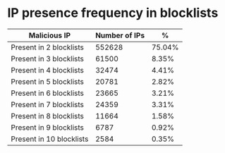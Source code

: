 # IP presence frequency in blocklists
| Malicious IP | Number of IPs | % |
|----|----|----|
| Present in 2 blocklists | 552628 | 75.04% |
| Present in 3 blocklists | 61500 | 8.35% |
| Present in 4 blocklists | 32474 | 4.41% |
| Present in 5 blocklists | 20781 | 2.82% |
| Present in 6 blocklists | 23665 | 3.21% |
| Present in 7 blocklists | 24359 | 3.31% |
| Present in 8 blocklists | 11664 | 1.58% |
| Present in 9 blocklists | 6787 | 0.92% |
| Present in 10 blocklists | 2584 | 0.35% |
